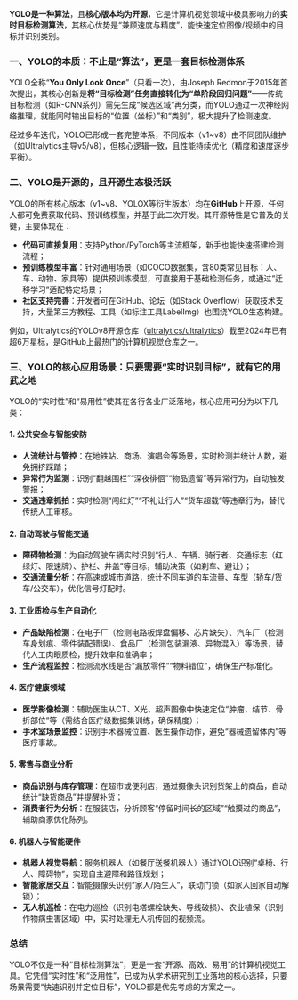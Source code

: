 **YOLO是一种算法**，且**核心版本均为开源**，它是计算机视觉领域中极具影响力的**实时目标检测算法**，其核心优势是“兼顾速度与精度”，能快速定位图像/视频中的目标并识别类别。


### 一、YOLO的本质：不止是“算法”，更是一套目标检测体系
YOLO全称“**You Only Look Once**”（只看一次），由Joseph Redmon于2015年首次提出，其核心创新是**将“目标检测”任务直接转化为“单阶段回归问题”**——传统目标检测（如R-CNN系列）需先生成“候选区域”再分类，而YOLO通过一次神经网络推理，就能同时输出目标的“位置（坐标）”和“类别”，极大提升了检测速度。

经过多年迭代，YOLO已形成一套完整体系，不同版本（v1~v8）由不同团队维护（如Ultralytics主导v5/v8），但核心逻辑一致，且性能持续优化（精度和速度逐步平衡）。


### 二、YOLO是开源的，且开源生态极活跃
YOLO的所有核心版本（v1~v8、YOLOX等衍生版本）均在**GitHub**上开源，任何人都可免费获取代码、预训练模型，并基于此二次开发。其开源特性是它普及的关键，主要体现在：
- **代码可直接复用**：支持Python/PyTorch等主流框架，新手也能快速搭建检测流程；
- **预训练模型丰富**：针对通用场景（如COCO数据集，含80类常见目标：人、车、动物、家具等）提供预训练模型，可直接用于基础检测任务，或通过“迁移学习”适配特定场景；
- **社区支持完善**：开发者可在GitHub、论坛（如Stack Overflow）获取技术支持，大量第三方教程、工具（如标注工具LabelImg）也围绕YOLO生态构建。

例如，Ultralytics的YOLOv8开源仓库（[ultralytics/ultralytics](https://github.com/ultralytics/ultralytics)）截至2024年已有超6万星标，是GitHub上最热门的计算机视觉仓库之一。


### 三、YOLO的核心应用场景：只要需要“实时识别目标”，就有它的用武之地
YOLO的“实时性”和“易用性”使其在各行各业广泛落地，核心应用可分为以下几类：

#### 1. 公共安全与智能安防
- **人流统计与管控**：在地铁站、商场、演唱会等场景，实时检测并统计人数，避免拥挤踩踏；
- **异常行为监测**：识别“翻越围栏”“深夜徘徊”“物品遗留”等异常行为，自动触发警报；
- **交通违章抓拍**：实时检测“闯红灯”“不礼让行人”“货车超载”等违章行为，替代传统人工审核。

#### 2. 自动驾驶与智能交通
- **障碍物检测**：为自动驾驶车辆实时识别“行人、车辆、骑行者、交通标志（红绿灯、限速牌）、护栏、井盖”等目标，辅助决策（如刹车、避让）；
- **交通流量分析**：在高速或城市道路，统计不同车道的车流量、车型（轿车/货车/公交车），优化信号灯配时。

#### 3. 工业质检与生产自动化
- **产品缺陷检测**：在电子厂（检测电路板焊盘偏移、芯片缺失）、汽车厂（检测车身划痕、零件装配错误）、食品厂（检测包装漏液、异物混入）等场景，替代人工肉眼质检，提升效率和准确率；
- **生产流程监控**：检测流水线是否“漏放零件”“物料错位”，确保生产标准化。

#### 4. 医疗健康领域
- **医学影像检测**：辅助医生从CT、X光、超声图像中快速定位“肿瘤、结节、骨折部位”等（需结合医疗级数据集训练，确保精度）；
- **手术室场景监控**：识别手术器械位置、医生操作动作，避免“器械遗留体内”等医疗事故。

#### 5. 零售与商业分析
- **商品识别与库存管理**：在超市或便利店，通过摄像头识别货架上的商品，自动统计“缺货商品”并提醒补货；
- **消费者行为分析**：在服装店，分析顾客“停留时间长的区域”“触摸过的商品”，辅助商家优化陈列。

#### 6. 机器人与智能硬件
- **机器人视觉导航**：服务机器人（如餐厅送餐机器人）通过YOLO识别“桌椅、行人、障碍物”，实现自主避障和路径规划；
- **智能家居交互**：智能摄像头识别“家人/陌生人”，联动门锁（如家人回家自动解锁）；
- **无人机巡检**：在电力巡检（识别电塔螺栓缺失、导线破损）、农业植保（识别作物病虫害区域）中，实时处理无人机传回的视频流。


### 总结
YOLO不仅是一种“目标检测算法”，更是一套“开源、高效、易用”的计算机视觉工具。它凭借“实时性”和“泛用性”，已成为从学术研究到工业落地的核心选择，只要场景需要“快速识别并定位目标”，YOLO都是优先考虑的方案之一。
